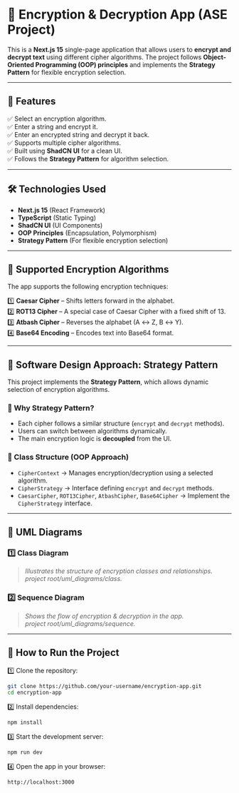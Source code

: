 # 🔐 Encryption & Decryption App (ASE Project)

This is a **Next.js 15** single-page application that allows users to **encrypt and decrypt text** using different cipher algorithms. The project follows **Object-Oriented Programming (OOP) principles** and implements the **Strategy Pattern** for flexible encryption selection.

---

## 📜 Features

✅ Select an encryption algorithm.  
✅ Enter a string and encrypt it.  
✅ Enter an encrypted string and decrypt it back.  
✅ Supports multiple cipher algorithms.  
✅ Built using **ShadCN UI** for a clean UI.  
✅ Follows the **Strategy Pattern** for algorithm selection.

---

## 🛠 Technologies Used

- **Next.js 15** (React Framework)
- **TypeScript** (Static Typing)
- **ShadCN UI** (UI Components)
- **OOP Principles** (Encapsulation, Polymorphism)
- **Strategy Pattern** (For flexible encryption selection)

---

## 🔑 Supported Encryption Algorithms

The app supports the following encryption techniques:

1️⃣ **Caesar Cipher** – Shifts letters forward in the alphabet.  
2️⃣ **ROT13 Cipher** – A special case of Caesar Cipher with a fixed shift of 13.  
3️⃣ **Atbash Cipher** – Reverses the alphabet (A ↔ Z, B ↔ Y).  
4️⃣ **Base64 Encoding** – Encodes text into Base64 format.

---

## 🎯 Software Design Approach: Strategy Pattern

This project implements the **Strategy Pattern**, which allows dynamic selection of encryption algorithms.

### 📌 Why Strategy Pattern?

- Each cipher follows a similar structure (`encrypt` and `decrypt` methods).
- Users can switch between algorithms dynamically.
- The main encryption logic is **decoupled** from the UI.

### 📁 Class Structure (OOP Approach)

- `CipherContext` → Manages encryption/decryption using a selected algorithm.
- `CipherStrategy` → Interface defining `encrypt` and `decrypt` methods.
- `CaesarCipher`, `ROT13Cipher`, `AtbashCipher`, `Base64Cipher` → Implement the `CipherStrategy` interface.

---

## 📌 UML Diagrams

### 1️⃣ Class Diagram

> _Illustrates the structure of encryption classes and relationships._  
> _project root/uml_diagrams/class._

### 2️⃣ Sequence Diagram

> _Shows the flow of encryption & decryption in the app._  
> _project root/uml_diagrams/sequence._

---

## 🚀 How to Run the Project

1️⃣ Clone the repository:

```bash
git clone https://github.com/your-username/encryption-app.git
cd encryption-app
```

2️⃣ Install dependencies:

```bash
npm install
```

3️⃣ Start the development server:

```bash
npm run dev
```

4️⃣ Open the app in your browser:

```bash
http://localhost:3000
```
